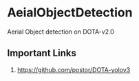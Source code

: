 # AeialObjectDetection
Aerial Object detection on DOTA-v2.0
## Important Links
1. https://github.com/postor/DOTA-yolov3
